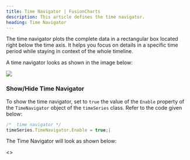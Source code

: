 ```yaml
---
title: Time Navigator | FusionCharts
description: This article defines the time navigator.
heading: Time Navigator
---
```


The time navigator plots the complete data in a rectangular box located right below the time axis. It helps you focus on details in a specific time period while staying in context of the whole timeline.

A time navigator looks as shown in the image below:

<img src="{% site.BASE_URL %}/images/fusiontime-component-time-navigator.png">

### Show/Hide Time Navigator

To show the time navigator, set to `true` the value of the `Enable` property of the `TimeNavigator` object of the `timeSeries` class. Refer to the code given below:

```javascript
/*  time navigator */
timeSeries.TimeNavigator.Enable = true;|
```

The Time Navigator will look as shown below:

<<Live Chart>>
